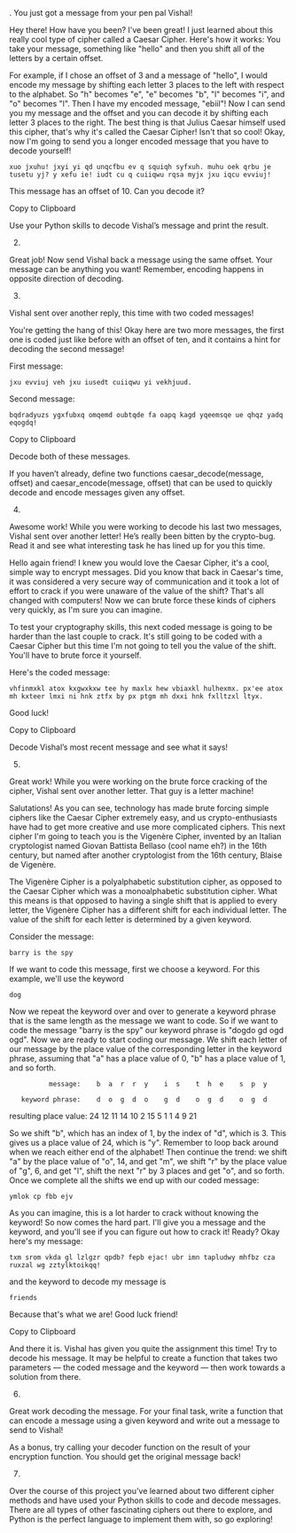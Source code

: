 .
You just got a message from your pen pal Vishal!

Hey there! How have you been? I've been great! I just learned about this really cool type of cipher called a Caesar Cipher. Here's how it works: You take your message, something like "hello" and then you shift all of the letters by a certain offset. 

For example, if I chose an offset of 3 and a message of "hello", I would encode my message by shifting each letter 3 places to the left with respect to the alphabet. So "h" becomes "e", "e" becomes "b", "l" becomes "i", and "o" becomes "l". Then I have my encoded message, "ebiil"! Now I can send you my message and the offset and you can decode it by shifting each letter 3 places to the right. The best thing is that Julius Caesar himself used this cipher, that's why it's called the Caesar Cipher! Isn't that so cool! Okay, now I'm going to send you a longer encoded message that you have to decode yourself!
    
    xuo jxuhu! jxyi yi qd unqcfbu ev q squiqh syfxuh. muhu oek qrbu je tusetu yj? y xefu ie! iudt cu q cuiiqwu rqsa myjx jxu iqcu evviuj!
    
This message has an offset of 10. Can you decode it?

Copy to Clipboard

Use your Python skills to decode Vishal’s message and print the result.

2.
Great job! Now send Vishal back a message using the same offset. Your message can be anything you want! Remember, encoding happens in opposite direction of decoding.

3.
Vishal sent over another reply, this time with two coded messages!

You're getting the hang of this! Okay here are two more messages, the first one is coded just like before with an offset of ten, and it contains a hint for decoding the second message!

First message:
    
    jxu evviuj veh jxu iusedt cuiiqwu yi vekhjuud.
        
Second message:
    
    bqdradyuzs ygxfubxq omqemd oubtqde fa oapq kagd yqeemsqe ue qhqz yadq eqogdq!

Copy to Clipboard

Decode both of these messages.

If you haven’t already, define two functions caesar_decode(message, offset) and caesar_encode(message, offset) that can be used to quickly decode and encode messages given any offset.

4.
Awesome work! While you were working to decode his last two messages, Vishal sent over another letter! He’s really been bitten by the crypto-bug. Read it and see what interesting task he has lined up for you this time.

Hello again friend! I knew you would love the Caesar Cipher, it's a cool, simple way to encrypt messages. Did you know that back in Caesar's time, it was considered a very secure way of communication and it took a lot of effort to crack if you were unaware of the value of the shift? That's all changed with computers! Now we can brute force these kinds of ciphers very quickly, as I'm sure you can imagine.
            
To test your cryptography skills, this next coded message is going to be harder than the last couple to crack. It's still going to be coded with a Caesar Cipher but this time I'm not going to tell you the value of the shift. You'll have to brute force it yourself.
            
Here's the coded message:
            
    vhfinmxkl atox kxgwxkxw tee hy maxlx hew vbiaxkl hulhexmx. px'ee atox mh kxteer lmxi ni hnk ztfx by px ptgm mh dxxi hnk fxlltzxl ltyx.
            
Good luck!

Copy to Clipboard

Decode Vishal’s most recent message and see what it says!

5.
Great work! While you were working on the brute force cracking of the cipher, Vishal sent over another letter. That guy is a letter machine!

Salutations! As you can see, technology has made brute forcing simple ciphers like the Caesar Cipher extremely easy, and us crypto-enthusiasts have had to get more creative and use more complicated ciphers. This next cipher I'm going to teach you is the Vigenère Cipher, invented by an Italian cryptologist named Giovan Battista Bellaso (cool name eh?) in the 16th century, but named after another cryptologist from the 16th century, Blaise de Vigenère.
            
The Vigenère Cipher is a polyalphabetic substitution cipher, as opposed to the Caesar Cipher which was a monoalphabetic substitution cipher. What this means is that opposed to having a single shift that is applied to every letter, the Vigenère Cipher has a different shift for each individual letter. The value of the shift for each letter is determined by a given keyword.
           
Consider the message:
           
    barry is the spy

If we want to code this message, first we choose a keyword. For this example, we'll use the keyword
           
    dog
               
Now we repeat the keyword over and over to generate a keyword phrase that is the same length as the message we want to code. So if we want to code the message "barry is the spy" our keyword phrase is "dogdo gd ogd ogd". Now we are ready to start coding our message. We shift each letter of our message by the place value of the corresponding letter in the keyword phrase, assuming that "a" has a place value of 0, "b" has a place value of 1, and so forth.

              message:    b  a  r  r  y    i  s    t  h  e    s  p  y
                
       keyword phrase:    d  o  g  d  o    g  d    o  g  d    o  g  d
                 
resulting place value:    24 12 11 14 10   2  15   5  1  1    4  9  21
      
So we shift "b", which has an index of 1, by the index of "d", which is 3. This gives us a place value of 24, which is "y". Remember to loop back around when we reach either end of the alphabet! Then continue the trend: we shift "a" by the place value of "o", 14, and get "m", we shift "r" by the place value of "g", 6, and get "l", shift the next "r" by 3 places and get "o", and so forth. Once we complete all the shifts we end up with our coded message:
            
    ymlok cp fbb ejv
                
As you can imagine, this is a lot harder to crack without knowing the keyword! So now comes the hard part. I'll give you a message and the keyword, and you'll see if you can figure out how to crack it! Ready? Okay here's my message:
            
    txm srom vkda gl lzlgzr qpdb? fepb ejac! ubr imn tapludwy mhfbz cza ruxzal wg zztylktoikqq!
                
and the keyword to decode my message is 
            
    friends
                
Because that's what we are! Good luck friend!

Copy to Clipboard

And there it is. Vishal has given you quite the assignment this time! Try to decode his message. It may be helpful to create a function that takes two parameters — the coded message and the keyword — then work towards a solution from there.

6.
Great work decoding the message. For your final task, write a function that can encode a message using a given keyword and write out a message to send to Vishal!

As a bonus, try calling your decoder function on the result of your encryption function. You should get the original message back!

7.
Over the course of this project you’ve learned about two different cipher methods and have used your Python skills to code and decode messages. There are all types of other fascinating ciphers out there to explore, and Python is the perfect language to implement them with, so go exploring!